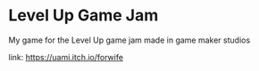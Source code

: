 # Level Up Game Jam
 My game for the Level Up game jam made in game maker studios

link: https://uami.itch.io/forwife

